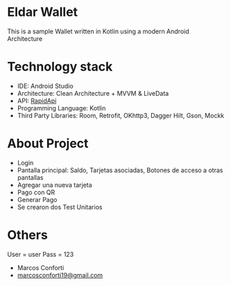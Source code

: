 # Eldar Wallet

This is a sample Wallet written in Kotlin using a modern Android Architecture

# Technology stack

- IDE: Android Studio
- Architecture: Clean Architecture + MVVM & LiveData
- API: [RapidApi](https://rapidapi.com/neutrinoapi/api/qr-code/)
- Programming Language: Kotlin
- Third Party Libraries: Room, Retrofit, OKhttp3, Dagger Hilt, Gson, Mockk

# About Project

- Login
- Pantalla principal: Saldo, Tarjetas asociadas, Botones de acceso a otras pantallas
- Agregar una nueva tarjeta
- Pago con QR
- Generar Pago
- Se crearon dos Test Unitarios

# Others

User = user
Pass = 123


* Marcos Conforti
* marcosconforti19@gmail.com